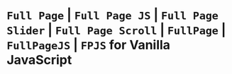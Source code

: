 # `Full Page` | `Full Page JS` | `Full Page Slider` | `Full Page Scroll` | `FullPage` | `FullPageJS` | `FPJS` for Vanilla JavaScript


